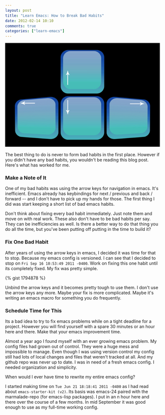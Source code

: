 ```yaml
---
layout: post
title: "Learn Emacs: How to Break Bad Habits"
date: 2012-02-14 10:10
comments: true
categories: ["learn-emacs"]
---
```


<img src="/images/arrow-keys.jpg" class ="center"/>

The best thing to do is never to form bad habits in the first place.
However if you didn't have any bad habits, you wouldn't be reading
this blog post.  Here's what has worked for me.

### Make a Note of It

One of my bad habits was using the arrow keys for navigation in emacs.
It's inefficient.  Emacs already has keybindings for next / previous
and back / forward -- and I don't have to pick up my hands for those.
The first thing I did was start keeping a short list of bad emacs
habits.

Don't think about fixing every bad habit immediately.  Just note them
and move on with real work.  These also don't have to be bad habits
per say.  They can be inefficiencies as well.  Is there a better way to
do that thing you do all the time, but you've been putting off putting
in the time to build it?

### Fix One Bad Habit

After years of using the arrow keys in emacs, I decided it was time
for that to stop.  Because my emacs config is versioned.  I can see
that I decided to stop on `Fri Sep 16 10:53:49 2011 -0400`.  Work on
fixing this one habit until its completely fixed.  My fix was pretty
simple.

{% gist 1794878 %}

Unbind the arrow keys and it becomes pretty tough to use them.  I
don't use the arrow keys any more.  Maybe your fix is more complicated.
Maybe it's writing an emacs macro for something you do frequently.

### Schedule Time for This

Its a bad idea to try to fix emacs problems while on a tight deadline
for a project.  However you will find yourself with a spare 30 minutes
or an hour here and there.  Make that your emacs improvement time.

Almost a year ago I found myself with an ever growing emacs problem.
My config files had grown out of control.  They were a huge mess and
impossible to manage.  Even though I was using version control my
config still had lots of local changes and files that weren't tracked
at all.  And my github repo was never up to date. I was in need of a
fresh emacs config.  I needed organization and simplicity.

When would I ever have time to rewrite my entire emacs config?

I started making time on `Tue Jun 21 18:18:41 2011 -0400` as I had read
about `emacs-starter-kit (v2)`.  Its basis was emacs-24 paired with
the marmalade-repo (for emacs-lisp packages).  I put in an n hour here
and there over the course of a few months.  In mid September it was good
enough to use as my full-time working config.
